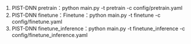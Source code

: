 1. PIST-DNN pretrain：python main.py -t pretrain -c config/pretrain.yaml
2. PIST-DNN finetune：Finetune：python main.py -t finetune -c config/finetune.yaml
3. PIST-DNN finetune_inference：python main.py -t finetune_inference -c config/finetune_inference.yaml
